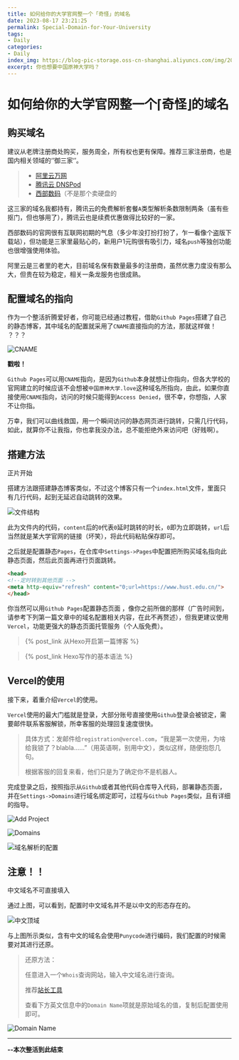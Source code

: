 ```yaml
---
title: 如何给你的大学官网整一个「奇怪」的域名
date: 2023-08-17 23:21:25
permalink: Special-Domain-for-Your-University
tags: 
- Daily
categories:
- Daily
index_img: https://blog-pic-storage.oss-cn-shanghai.aliyuncs.com/img/202308172325448.png
excerpt: 你也想要中国原神大学吗？
---
```


# 如何给你的大学官网整一个⌈奇怪⌋的域名

## 购买域名

建议从老牌注册商处购买，服务周全，所有权也更有保障。推荐三家注册商，也是国内相关领域的‘’御三家‘’。

> - [阿里云万网](https://wanwang.aliyun.com/domain)
> - [腾讯云 DNSPod](https://buy.cloud.tencent.com/domain?intl=0)
> - [西部数码](https://www.west.cn/)（不是那个卖硬盘的

这三家的域名我都持有，腾讯云的免费解析套餐`A`类型解析条数限制两条（虽有些抠门，但也够用了），腾讯云也是续费优惠做得比较好的一家。

西部数码的官网很有互联网初期的气息（多少年没打扮打扮了，乍一看像个盗版下载站），但功能是三家里最贴心的，新用户1元购很有吸引力，域名`push`等独创功能也很增强使用体验。

阿里云是三者里的老大，目前域名保有数量最多的注册商，虽然优惠力度没有那么大，但贵在较为稳定，相关一条龙服务也很成熟。

## 配置域名的指向

作为一个整活折腾爱好者，你可能已经通过教程，借助`Github Pages`搭建了自己的静态博客，其中域名的配置就采用了`CNAME`直接指向的方法，那就这样做！ ？？？

![CNAME](https://blog-pic-storage.oss-cn-shanghai.aliyuncs.com/img/202308262035105.png)

**戳啦！**

`Github Pages`可以用`CNAME`指向，是因为`Github`本身就想让你指向，但各大学校的官网建立的时候应该不会想被`中国原神大学.love`这种域名所指向，由此，如果你直接使用`CNAME`指向，访问的时候只能得到`Access Denied`，很不幸，你想指，人家不让你指。

万幸，我们可以曲线救国，用一个瞬间访问的静态网页进行跳转，只需几行代码，如此，就算你不让我指，你也拿我没办法，总不能拒绝外来访问吧（好贱啊）。

## 搭建方法

<p class='note note-success'>正片开始</p>

搭建方法跟搭建静态博客类似，不过这个博客只有一个`index.html`文件，里面只有几行代码，起到无延迟自动跳转的效果。

![文件结构](https://blog-pic-storage.oss-cn-shanghai.aliyuncs.com/img/202308262050263.png)

此为文件内的代码，`content`后的`0`代表`0`延时跳转的时长，`0`即为立即跳转，`url`后当然就是某大学官网的链接（坏笑），将此代码粘贴保存即可。

之后就是配置静态`Pages`，在仓库中`Settings->Pages`中配置把所购买域名指向此静态页面，然后此页面再进行页面跳转。

```html
<head>
<!--定时转到其他页面 -->
<meta http-equiv="refresh" content="0;url=https://www.hust.edu.cn/"> 
</head>
```

你当然可以用`Github Pages`配置静态页面 ，像你之前所做的那样（广告时间到，请参考下列第一篇文章中的域名配置相关内容，在此不再赘述），但我更建议使用`Vercel`，功能更强大的静态页面托管服务（个人版免费）。

> {% post_link 从Hexo开启第一篇博客 %}

> {% post_link Hexo写作的基本语法 %}

## Vercel的使用

接下来，着重介绍`Vercel`的使用。

`Vercel`使用的最大门槛就是登录，大部分账号直接使用`Github`登录会被锁定，需要邮件联系客服解锁，所幸客服的处理回复速度很快。

> 具体方式：发邮件给`registration@vercel.com`，“我是第一次使用，为啥给我锁了？blabla......”（用英语啊，别用中文），类似这样，随便抱怨几句。
>
> 根据客服的回复来看，他们只是为了确定你不是机器人。

完成登录之后，按照指示从`Github`或者其他代码仓库导入代码，部署静态页面，并在`Settings->Domains`进行域名绑定即可，过程与`Github Pages`类似，且有详细的指导。

![Add Project](https://blog-pic-storage.oss-cn-shanghai.aliyuncs.com/img/202308281545907.png)

![Domains](https://blog-pic-storage.oss-cn-shanghai.aliyuncs.com/img/202308281540208.png)

![域名解析的配置](https://blog-pic-storage.oss-cn-shanghai.aliyuncs.com/img/202308281548122.png)

## 注意！！

<p class='note note-primary'>中文域名不可直接填入</p>

通过上图，可以看到，配置时中文域名并不是以中文的形态存在的。

![中文顶域](https://blog-pic-storage.oss-cn-shanghai.aliyuncs.com/img/202308281551741.png)

与上图所示类似，含有中文的域名会使用`Punycode`进行编码，我们配置的时候需要对其进行还原。

> 还原方法：
>
> 任意进入一个`Whois`查询网站，输入中文域名进行查询。
>
> 推荐[站长工具](https://whois.chinaz.com/)
>
> 查看下方英文信息中的`Domain Name`项就是原始域名的值，复制后配置使用即可。

![Domain Name](https://blog-pic-storage.oss-cn-shanghai.aliyuncs.com/img/202308281557617.png)

---

**--本次整活到此结束**
